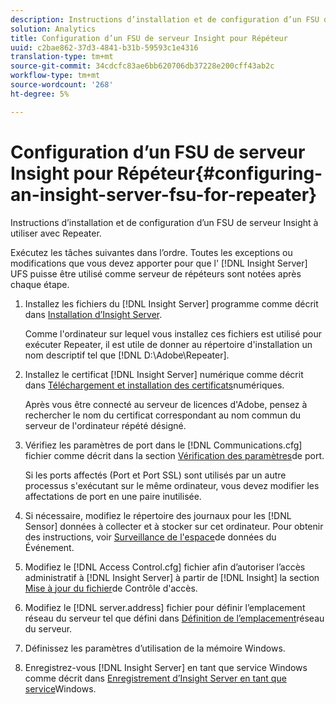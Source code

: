 ```yaml
---
description: Instructions d’installation et de configuration d’un FSU de serveur Insight à utiliser avec Repeater.
solution: Analytics
title: Configuration d’un FSU de serveur Insight pour Répéteur
uuid: c2bae862-37d3-4841-b31b-59593c1e4316
translation-type: tm+mt
source-git-commit: 34cdcfc83ae6bb620706db37228e200cff43ab2c
workflow-type: tm+mt
source-wordcount: '268'
ht-degree: 5%

---
```



# Configuration d’un FSU de serveur Insight pour Répéteur{#configuring-an-insight-server-fsu-for-repeater}

Instructions d’installation et de configuration d’un FSU de serveur Insight à utiliser avec Repeater.

Exécutez les tâches suivantes dans l’ordre. Toutes les exceptions ou modifications que vous devez apporter pour que l&#39; [!DNL Insight Server] UFS puisse être utilisé comme serveur de répéteurs sont notées après chaque étape.

1. Installez les fichiers du [!DNL Insight Server] programme comme décrit dans [Installation d’Insight Server](../../../../home/c-inst-svr/c-install-ins-svr/c-install-ins-svr.md#concept-1c796b4ca427474f99ec6ba34d8254cd).

   Comme l&#39;ordinateur sur lequel vous installez ces fichiers est utilisé pour exécuter Repeater, il est utile de donner au répertoire d&#39;installation un nom descriptif tel que [!DNL D:\Adobe\Repeater].

1. Installez le certificat [!DNL Insight Server] numérique comme décrit dans [Téléchargement et installation des certificats](../../../../home/c-inst-svr/c-install-ins-svr/t-install-proc-inst-svr-dpu/c-dnld-dgtl-cert/c-dnld-dgtl-cert.md#concept-4f79c240492f4e52b6375b4b3bbefa17)numériques.

   Après vous être connecté au serveur de licences d&#39;Adobe, pensez à rechercher le nom du certificat correspondant au nom commun du serveur de l&#39;ordinateur répété désigné.

1. Vérifiez les paramètres de port dans le [!DNL Communications.cfg] fichier comme décrit dans la section [Vérification des paramètres](../../../../home/c-inst-svr/c-install-ins-svr/t-install-proc-inst-svr-dpu/t-chk-pt-stgs.md#task-a91191b0a19e4437aa535a27c734ae64)de port.

   Si les ports affectés (Port et Port SSL) sont utilisés par un autre processus s&#39;exécutant sur le même ordinateur, vous devez modifier les affectations de port en une paire inutilisée.

1. Si nécessaire, modifiez le répertoire des journaux pour les [!DNL Sensor] données à collecter et à stocker sur cet ordinateur. Pour obtenir des instructions, voir [Surveillance de l&#39;espace](../../../../home/c-inst-svr/c-admin-inst-svr/c-mntr-disk-spc/t-mntr-evt-data-spc.md#task-a54d4bd16b96437f943cd09e5d848440)de données du Événement.
1. Modifiez le [!DNL Access Control.cfg] fichier afin d’autoriser l’accès administratif à [!DNL Insight Server] à partir de [!DNL Insight] la section [Mise à jour du fichier](../../../../home/c-inst-svr/c-install-ins-svr/t-install-proc-inst-svr-dpu/c-updt-accss-ctrl-file.md#concept-fb9aa0c0e0664c018528f56d01c4808d)de Contrôle d&#39;accès.
1. Modifiez le [!DNL server.address] fichier pour définir l’emplacement réseau du serveur tel que défini dans [Définition de l’emplacement](../../../../home/c-inst-svr/c-install-ins-svr/t-install-proc-inst-svr-dpu/c-svrs-ntwk-loc/c-svrs-ntwk-loc.md#concept-87dd2aa3448c415ca1285bc445a8c649)réseau du serveur.
1. Définissez les paramètres d’utilisation de la mémoire Windows.
1. Enregistrez-vous [!DNL Insight Server] en tant que service Windows comme décrit dans [Enregistrement d’Insight Server en tant que service](../../../../home/c-inst-svr/c-install-ins-svr/t-install-proc-inst-svr-dpu/c-reg-wdws-svc.md#concept-f2c7aa891d544a2595aa01d0d796a540)Windows.
